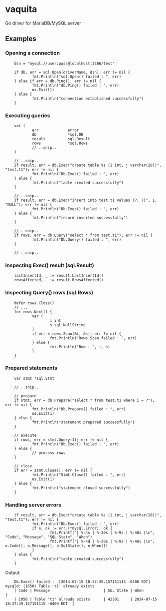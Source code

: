vaquita
=======

Go driver for MariaDB/MySQL server

## Examples
### Opening a connection

        dsn = "mysql://user:pass@localhost:3306/test"

        if db, err = sql.Open(driverName, dsn); err != nil {
                fmt.Println("sql.Open() failed : ", err)
        } else if err = db.Ping(); err != nil { 
                fmt.Println("db.Ping() failed : ", err)
                os.Exit(1)
        } else {
                fmt.Println("connection established successfully")
        }

### Executing queries

        var (
                err             error
                db              *sql.DB
                result          sql.Result
                rows            *sql.Rows
                // ..snip..
        )

        // ..snip..
        if result, err = db.Exec("create table %s (i int, j varchar(20))", "test.t1"); err != nil {
                fmt.Println("Db.Exec() failed : ", err)
        } else {
                fmt.Println("table created successfully")
        }

        // ..snip..
        if result, err = db.Exec("insert into test.t1 values (?, ?)", 1, "NULL"); err != nil {
                fmt.Println("Db.Exec() failed : ", err)
        } else {
                fmt.Println("record inserted successfully")
        }

        // ..snip..
        if rows, err = db.Query("select * from test.t1"); err != nil {
                fmt.Println("Db.Query() failed : ", err)
        }

        // ..snip..

### Inspecting Exec() result (sql.Result)

        lastInsertId, _ := result.LastInsertId()
        rowsAffected, _ := result.RowsAffected()

### Inspecting Query() rows (sql.Rows)

        defer rows.Close()
        // ...
        for rows.Next() {
                var (
                        i int
                        s sql.NullString
                )
                if err = rows.Scan(&i, &s); err != nil {
                        fmt.Println("Rows.Scan failed : ", err)
                } else {
                        fmt.Println("Row : ", i, s)
                }
        }

### Prepared statements

        var stmt *sql.Stmt

        // ..snip..

        // prepare
        if stmt, err = db.Prepare("select * from test.t1 where i = ?"); err != nil {
                fmt.Println("Db.Prepare() failed : ", err)
                os.Exit(1)
        } else {
                fmt.Println("statement prepared successfully")
        }

        // execute
        if rows, err = stmt.Query(1); err != nil {
                fmt.Println("Db.Exec() failed : ", err)
        } else {
                // process rows
        }

        // close
        if err = stmt.Close(); err != nil {
                fmt.Println("Stmt.Close() failed : ", err)
                os.Exit(1)
        } else {
                fmt.Println("statement closed successfully")
        }

### Handling server errors

        if result, err = db.Exec("create table %s (i int, j varchar(20))", "test.t1"); err != nil {
                fmt.Println("Db.Exec() failed : ", err)
                if e, ok := err.(*mysql.Error); ok {
                        fmt.Printf("| %-4s | %-30s | %-9s | %-40s |\n", "Code", "Message", "SQL State", "When")
                        fmt.Printf("| %-4d | %-30s | %-9s | %-40v |\n", e.Code(), e.Message(), e.SqlState(), e.When())
                }
        } else {
                fmt.Println("table created successfully")
        }

Output:

        Db.Exec() failed :  [2014-07-15 18:37:39.157151115 -0400 EDT] mysqld: (1050) Table 't1' already exists
        | Code | Message                        | SQL State | When                                     |
        | 1050 | Table 't1' already exists      | 42S01     | 2014-07-15 18:37:39.157151115 -0400 EDT  |

